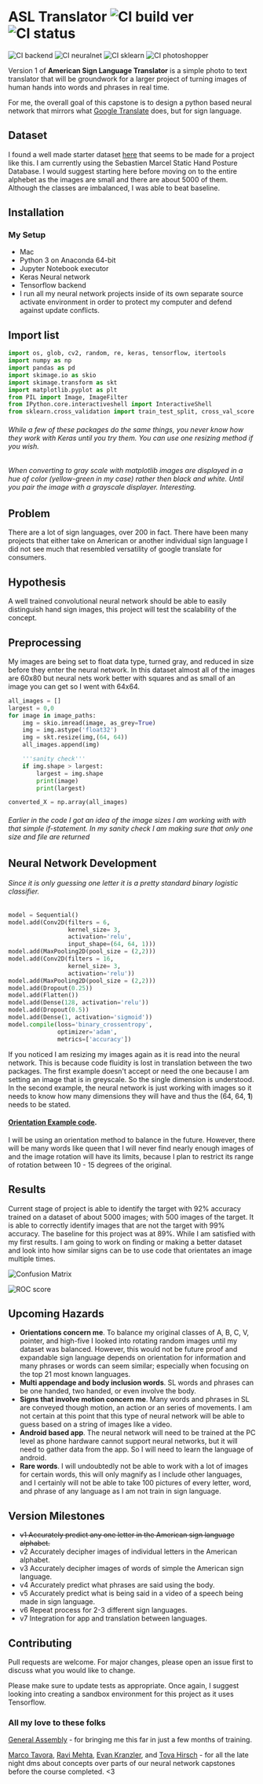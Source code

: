 # ASL Translator ![CI build ver](https://img.shields.io/badge/ALST-v1.5-yellow.svg) ![CI status](https://img.shields.io/badge/build-passing-brightgreen.svg)
![CI backend](https://img.shields.io/badge/tensorflow-v1.7.0-blue.svg) ![CI neuralnet](https://img.shields.io/badge/keras-v2.1.5-blue.svg) ![CI sklearn](https://img.shields.io/badge/scikit%20learn-0.19.1-blue.svg) ![CI photoshopper](https://img.shields.io/badge/pillow-5.1.x-blue.svg)


Version 1 of **American Sign Language Translator** is a simple photo to text translator that will be groundwork for a larger project of turning images of human hands into words and phrases in real time.

For me, the overall goal of this capstone is to design a python based neural network that mirrors what [Google Translate](https://www.google.com/search?q=google+translator) does, but for sign language.
## Dataset
I found a well made starter dataset [here](http://www.idiap.ch/resource/gestures/) that seems to be made for a project like this. I am currently using the Sebastien Marcel Static Hand Posture Database. I would suggest starting here before moving on to the entire alphebet as the images are small and there are about 5000 of them. Although the classes are imbalanced, I was able to beat baseline.

## Installation

### My Setup
* Mac
* Python 3 on Anaconda 64-bit
* Jupyter Notebook executor
* Keras Neural network
* Tensorflow backend
* I run all my neural network projects inside of its own separate source activate environment in order to protect my computer and defend against update conflicts.

## Import list

```python
import os, glob, cv2, random, re, keras, tensorflow, itertools
import numpy as np
import pandas as pd
import skimage.io as skio
import skimage.transform as skt
import matplotlib.pyplot as plt
from PIL import Image, ImageFilter
from IPython.core.interactiveshell import InteractiveShell
from sklearn.cross_validation import train_test_split, cross_val_score
```
###### While a few of these packages do the same things, you never know how they work with Keras until you try them. You can use one resizing method if you wish.
###### When converting to gray scale with matplotlib images are displayed in a hue of color (yellow-green in my case) rather then black and white. Until you pair the image with a grayscale displayer. Interesting.

## Problem
There are a lot of sign languages, over 200 in fact. There have been many projects that either take on American or another individual sign language I did not see much that resembled versatility of google translate for consumers.

## Hypothesis
A well trained convolutional neural network should be able to easily distinguish hand sign images, this project will test the scalability of the concept.
## Preprocessing
My images are being set to float data type, turned gray, and reduced in size before they enter the neural network. In this dataset almost all of the images are 60x80 but neural nets work better with squares and as small of an image you can get so I went with 64x64.

```python
all_images = []
largest = 0,0
for image in image_paths:
    img = skio.imread(image, as_grey=True)
    img = img.astype('float32')
    img = skt.resize(img,(64, 64))
    all_images.append(img)

    '''sanity check'''
    if img.shape > largest:
        largest = img.shape
        print(image)
        print(largest)

converted_X = np.array(all_images)
```
###### Earlier in the code I got an idea of the image sizes I am working with with that simple if-statement. In my sanity check I am making sure that only one size and file are returned


## Neural Network Development
###### Since it is only guessing one letter it is a pretty standard binary logistic classifier.

```python
model = Sequential()
model.add(Conv2D(filters = 6,
                 kernel_size= 3,
                 activation='relu',
                 input_shape=(64, 64, 1)))
model.add(MaxPooling2D(pool_size = (2,2)))
model.add(Conv2D(filters = 16,
                 kernel_size= 3,
                 activation='relu'))
model.add(MaxPooling2D(pool_size = (2,2)))
model.add(Dropout(0.25))
model.add(Flatten())
model.add(Dense(128, activation='relu'))
model.add(Dropout(0.5))
model.add(Dense(1, activation='sigmoid'))
model.compile(loss='binary_crossentropy',
              optimizer='adam',
              metrics=['accuracy'])
```
If you noticed I am resizing my images again as it is read into the neural network. This is because code fluidity is lost in translation between the two packages. The first example doesn't accept or need the one because I am setting an image that is in greyscale. So the single dimension is understood. In the second example, the neural network is just working with images so it needs to know how many dimensions they will have and thus the (64, 64, **1**) needs to be stated.
#### [Orientation Example code](https://blog.keras.io/building-powerful-image-classification-models-using-very-little-data.html).
I will be using an orientation method to balance in the future. However, there will be many words like queen that I will never find nearly enough images of and the image rotation will have its limits, because I plan to restrict its range of rotation between 10 - 15 degrees of the original.

## Results
Current stage of project is able to identify the target with 92% accuracy trained on a dataset of about 5000 images; with 500 images of the target. It is able to correctly identify images that are not the target with 99% accuracy. The baseline for this project was at 89%. While I am satisfied with my first results. I am going to work on finding or making a better dataset and look into how similar signs can be to use code that orientates an image multiple times.

![Confusion Matrix](https://github.com/DietMocha/ASL_translator/tree/master/pics/cm1.png "This was the Confusion Matrix")

![ROC score](https://github.com/DietMocha/ASL_translator/tree/master/pics/roc1.jpeg)

## Upcoming Hazards
* **Orientations concern me**. To balance my original classes of A, B, C, V, pointer, and high-five I looked into rotating random images until my dataset was balanced. However, this would not be future proof and expandable sign language depends on orientation for information and many phrases or words can seem similar; especially when focusing on the top 21 most known languages.
* **Multi appendage and body inclusion words**. SL words and phrases can be one handed, two handed, or even involve the body.
* **Signs that involve motion concern me**. Many words and phrases in SL are conveyed though motion, an action or an series of movements. I am not certain at this point that this type of neural network will be able to guess based on a string of images like a video.
* **Android based app**. The neural network will need to be trained at the PC level as phone hardware cannot support neural networks, but it will need to gather data from the app. So I will need to learn the language of android.
* **Rare words**. I will undoubtedly not be able to work with a lot of images for certain words, this will only magnify as I include other languages, and I certainly will not be able to take 100 pictures of every letter, word, and phrase of any language as I am not train in sign language.

## Version Milestones
* ~~v1 Accurately predict any one letter in the American sign language alphabet.~~
* v2 Accurately decipher images of individual letters in the American alphabet.
* v3 Accurately decipher images of words of simple the American sign language.
* v4 Accurately predict what phrases are said using the body.
* v5 Accurately predict what is being said in a video of a speech being made in sign language.
* v6 Repeat process for 2-3 different sign languages.
* v7 Integration for app and translation between languages.


## Contributing
Pull requests are welcome. For major changes, please open an issue first to discuss what you would like to change.

Please make sure to update tests as appropriate.
Once again, I suggest looking into creating a sandbox environment for this project as it uses Tensorflow.

### All my love to these folks

[General Assembly](https://generalassemb.ly/) - for bringing me this far in just a few months of training.

[Marco Tavora](https://github.com/marcotav), [Ravi Mehta](https://github.com/rdamehta), [Evan Kranzler](https://github.com/theelk801), and [Tova Hirsch](https://github.com/tovahirsch) - for all the late night dms about concepts over parts of our neural network capstones before the course completed. <3
